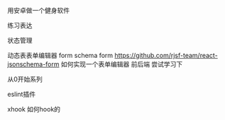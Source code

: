 <!--
 * @Author: sunhao12 sunhao12@kuaishou.com
 * @Date: 2024-03-13 19:59:46
 * @LastEditors: sunhao12 sunhao12@kuaishou.com
 * @LastEditTime: 2024-05-11 14:53:43
 * @FilePath: /blog/src/drafts/toDo.md
 * @Description: 这是默认设置,请设置`customMade`, 打开koroFileHeader查看配置 进行设置: https://github.com/OBKoro1/koro1FileHeader/wiki/%E9%85%8D%E7%BD%AE
-->


用安卓做一个健身软件


练习表达



状态管理

动态表表单编辑器
form  schema form  https://github.com/rjsf-team/react-jsonschema-form
如何实现一个表单编辑器 前后端 尝试学习下


从0开始系列

eslint插件


xhook 如何hook的




















